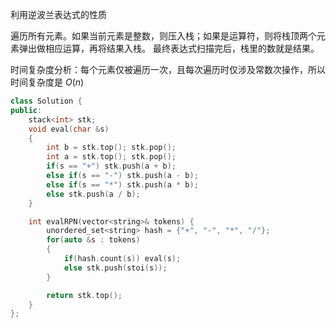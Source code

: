 利用逆波兰表达式的性质

遍历所有元素。如果当前元素是整数，则压入栈；如果是运算符，则将栈顶两个元素弹出做相应运算，再将结果入栈。
最终表达式扫描完后，栈里的数就是结果。

时间复杂度分析：每个元素仅被遍历一次，且每次遍历时仅涉及常数次操作，所以时间复杂度是 $O(n)$



```c++
class Solution {
public:
    stack<int> stk;
    void eval(char &s)
    {
        int b = stk.top(); stk.pop();
        int a = stk.top(); stk.pop();
        if(s == "+") stk.push(a + b);
        else if(s == "-") stk.push(a - b);
        else if(s == "*") stk.push(a * b);
        else stk.push(a / b);
    }

    int evalRPN(vector<string>& tokens) {
        unordered_set<string> hash = {"+", "-", "*", "/"};
        for(auto &s : tokens)
        {
            if(hash.count(s)) eval(s);
            else stk.push(stoi(s));
        }

        return stk.top();
    }
};
```

